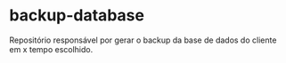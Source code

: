 # backup-database
Repositório responsável por gerar o backup da base de dados do cliente em x tempo escolhido.
